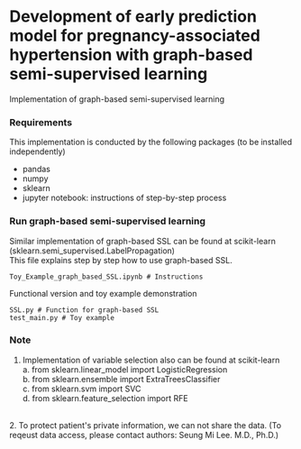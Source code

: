 # Development of early prediction model for pregnancy-associated hypertension with graph-based semi-supervised learning
Implementation of graph-based semi-supervised learning

### Requirements
This implementation is conducted by the following packages (to be installed independently)
  * pandas
  * numpy
  * sklearn
  * jupyter notebook: instructions of step-by-step process

### Run graph-based semi-supervised learning
Similar implementation of graph-based SSL can be found at scikit-learn (sklearn.semi_supervised.LabelPropagation) <br>
This file explains step by step how to use graph-based SSL.
```
Toy_Example_graph_based_SSL.ipynb # Instructions
```
  
  Functional version and toy example demonstration
```  
SSL.py # Function for graph-based SSL
test_main.py # Toy example
```
  
### Note
  1. Implementation of variable selection also can be found at scikit-learn <br>
    a. from sklearn.linear_model import LogisticRegression<br>
    b. from sklearn.ensemble import ExtraTreesClassifier<br>
    c. from sklearn.svm import SVC<br>
    d. from sklearn.feature_selection import RFE<br>
  <br>
  2. To protect patient's private information, we can not share the data. (To reqeust data access, please contact authors: Seung Mi Lee. M.D., Ph.D.)
